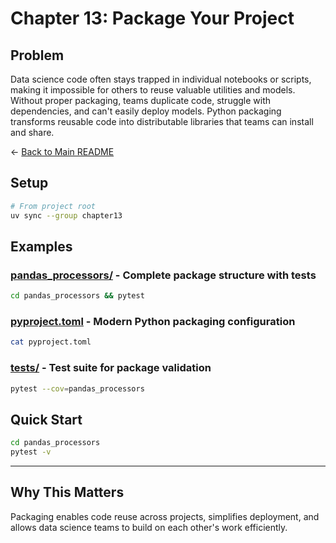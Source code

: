 # Chapter 13: Package Your Project

## Problem

Data science code often stays trapped in individual notebooks or scripts, making it impossible for others to reuse valuable utilities and models. Without proper packaging, teams duplicate code, struggle with dependencies, and can't easily deploy models. Python packaging transforms reusable code into distributable libraries that teams can install and share.

← [Back to Main README](../README.md)

## Setup

```bash
# From project root
uv sync --group chapter13
```

## Examples

### [pandas_processors/](pandas_processors/) - Complete package structure with tests
```bash
cd pandas_processors && pytest
```

### [pyproject.toml](pyproject.toml) - Modern Python packaging configuration
```bash
cat pyproject.toml
```

### [tests/](tests/) - Test suite for package validation
```bash
pytest --cov=pandas_processors
```

## Quick Start

```bash
cd pandas_processors
pytest -v
```

---

## Why This Matters

Packaging enables code reuse across projects, simplifies deployment, and allows data science teams to build on each other's work efficiently.
